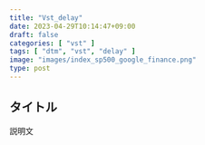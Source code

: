 ```yaml
---
title: "Vst_delay"
date: 2023-04-29T10:14:47+09:00
draft: false
categories: [ "vst" ]
tags: [ "dtm", "vst", "delay" ]
image: "images/index_sp500_google_finance.png"
type: post
---
```


## タイトル

説明文

